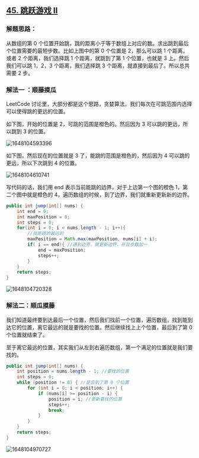 ## [45. 跳跃游戏 II](https://leetcode-cn.com/problems/jump-game-ii/)

### 解题思路：

从数组的第 0 个位置开始跳，跳的距离小于等于数组上对应的数。求出跳到最后个位置需要的最短步数。比如上图中的第 0 个位置是 2，那么可以跳 1 个距离，或者 2 个距离，我们选择跳 1 个距离，就跳到了第 1 个位置，也就是 3 上。然后我们可以跳 1，2，3 个距离，我们选择跳 3 个距离，就直接到最后了。所以总共需要 2 步。

### 解法一 ：顺藤摸瓜

LeetCode 讨论里，大部分都是这个思路，贪婪算法，我们每次在可跳范围内选择可以使得跳的更远的位置。

如下图，开始的位置是 2，可跳的范围是橙色的。然后因为 3 可以跳的更远，所以跳到 3 的位置。

![1648104593396](https://tprzfbucket.oss-cn-beijing.aliyuncs.com/hadoop/202203/24/144954-387573.png)

如下图，然后现在的位置就是 3 了，能跳的范围是橙色的，然后因为 4 可以跳的更远，所以下次跳到 4 的位置。

![1648104610741](https://tprzfbucket.oss-cn-beijing.aliyuncs.com/hadoop/202203/24/145012-347683.png)

写代码的话，我们用 end 表示当前能跳的边界，对于上边第一个图的橙色 1，第二个图中就是橙色的 4，遍历数组的时候，到了边界，我们就重新更新新的边界。

~~~java
public int jump(int[] nums) {
    int end = 0;
    int maxPosition = 0; 
    int steps = 0;
    for(int i = 0; i < nums.length - 1; i++){
        //找能跳的最远的
        maxPosition = Math.max(maxPosition, nums[i] + i); 
        if( i == end){ //遇到边界，就更新边界，并且步数加一
            end = maxPosition;
            steps++;
        }
    }
    return steps;
}
~~~

![1648104720328](https://tprzfbucket.oss-cn-beijing.aliyuncs.com/hadoop/202203/24/145201-686638.png)

### 解法二：顺瓜摸藤

我们知道最终要到达最后一个位置，然后我们找前一个位置，遍历数组，找到能到达它的位置，离它最远的就是要找的位置。然后继续找上上个位置，最后到了第 0 个位置就结束了。

至于离它最远的位置，其实我们从左到右遍历数组，第一个满足的位置就是我们要找的。

~~~java
public int jump(int[] nums) {
    int position = nums.length - 1; //要找的位置
    int steps = 0;
    while (position != 0) { //是否到了第 0 个位置
        for (int i = 0; i < position; i++) {
            if (nums[i] >= position - i) {
                position = i; //更新要找的位置
                steps++;
                break;
            }
        }
    }
    return steps;
}
~~~

![1648104970727](https://tprzfbucket.oss-cn-beijing.aliyuncs.com/hadoop/202203/24/145611-745235.png)